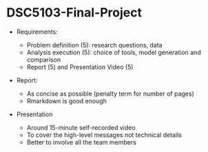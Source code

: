 # DSC5103-Final-Project

* Requirements:
    * Problem definition (5): research questions, data
    * Analysis execution (5): choice of tools, model generation and comparison
    * Report (5) and Presentation Video (5)

* Report:
    * As concise as possible (penalty term for number of pages)
    * Rmarkdown is good enough

* Presentation
    * Around 15-minute self-recorded video
    * To cover the high-level messages not technical details
    * Better to involve all the team members
